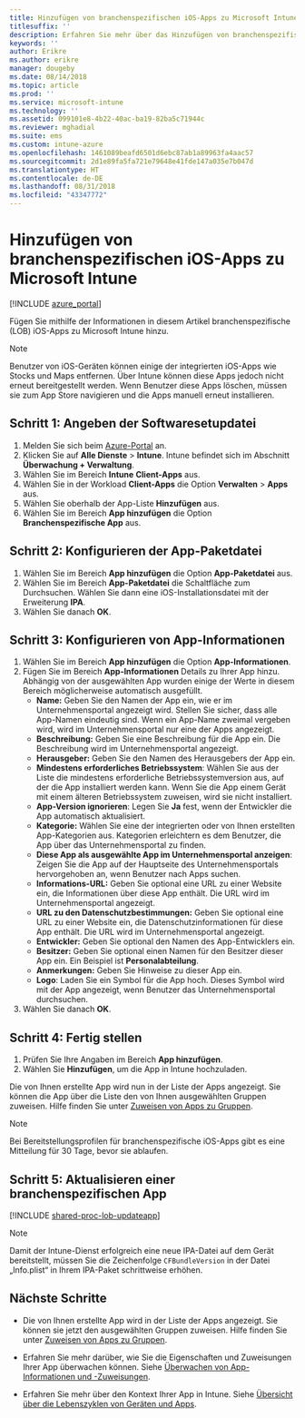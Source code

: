 ```yaml
---
title: Hinzufügen von branchenspezifischen iOS-Apps zu Microsoft Intune
titlesuffix: ''
description: Erfahren Sie mehr über das Hinzufügen von branchenspezifischen iOS-Apps in Microsoft Intune.
keywords: ''
author: Erikre
ms.author: erikre
manager: dougeby
ms.date: 08/14/2018
ms.topic: article
ms.prod: ''
ms.service: microsoft-intune
ms.technology: ''
ms.assetid: 099101e8-4b22-40ac-ba19-82ba5c71944c
ms.reviewer: mghadial
ms.suite: ems
ms.custom: intune-azure
ms.openlocfilehash: 1461089beafd6501d6ebc87ab1a89963fa4aac57
ms.sourcegitcommit: 2d1e89fa5fa721e79648e41fde147a035e7b047d
ms.translationtype: HT
ms.contentlocale: de-DE
ms.lasthandoff: 08/31/2018
ms.locfileid: "43347772"
---
```

# <a name="add-an-ios-line-of-business-app-to-microsoft-intune"></a>Hinzufügen von branchenspezifischen iOS-Apps zu Microsoft Intune

[!INCLUDE [azure_portal](./includes/azure_portal.md)]

Fügen Sie mithilfe der Informationen in diesem Artikel branchenspezifische (LOB) iOS-Apps zu Microsoft Intune hinzu.

>[!NOTE]
>Benutzer von iOS-Geräten können einige der integrierten iOS-Apps wie Stocks und Maps entfernen. Über Intune können diese Apps jedoch nicht erneut bereitgestellt werden. Wenn Benutzer diese Apps löschen, müssen sie zum App Store navigieren und die Apps manuell erneut installieren.

## <a name="step-1-specify-the-software-setup-file"></a>Schritt 1: Angeben der Softwaresetupdatei

1. Melden Sie sich beim [Azure-Portal](https://portal.azure.com) an.
2. Klicken Sie auf **Alle Dienste** > **Intune**. Intune befindet sich im Abschnitt **Überwachung + Verwaltung**.
3. Wählen Sie im Bereich **Intune** **Client-Apps** aus.
4. Wählen Sie in der Workload **Client-Apps** die Option **Verwalten** > **Apps** aus.
5. Wählen Sie oberhalb der App-Liste **Hinzufügen** aus.
6. Wählen Sie im Bereich **App hinzufügen** die Option **Branchenspezifische App** aus.

## <a name="step-2-configure-the-app-package-file"></a>Schritt 2: Konfigurieren der App-Paketdatei

1. Wählen Sie im Bereich **App hinzufügen** die Option **App-Paketdatei** aus.
2. Wählen Sie im Bereich **App-Paketdatei** die Schaltfläche zum Durchsuchen. Wählen Sie dann eine iOS-Installationsdatei mit der Erweiterung **IPA**.
3. Wählen Sie danach **OK**.


## <a name="step-3-configure-app-information"></a>Schritt 3: Konfigurieren von App-Informationen

1. Wählen Sie im Bereich **App hinzufügen** die Option **App-Informationen**.
2. Fügen Sie im Bereich **App-Informationen** Details zu Ihrer App hinzu. Abhängig von der ausgewählten App wurden einige der Werte in diesem Bereich möglicherweise automatisch ausgefüllt.
    - **Name:** Geben Sie den Namen der App ein, wie er im Unternehmensportal angezeigt wird. Stellen Sie sicher, dass alle App-Namen eindeutig sind. Wenn ein App-Name zweimal vergeben wird, wird im Unternehmensportal nur eine der Apps angezeigt.
    - **Beschreibung:** Geben Sie eine Beschreibung für die App ein. Die Beschreibung wird im Unternehmensportal angezeigt.
    - **Herausgeber:** Geben Sie den Namen des Herausgebers der App ein.
    - **Mindestens erforderliches Betriebssystem**: Wählen Sie aus der Liste die mindestens erforderliche Betriebssystemversion aus, auf der die App installiert werden kann. Wenn Sie die App einem Gerät mit einem älteren Betriebssystem zuweisen, wird sie nicht installiert.
    - **App-Version ignorieren**: Legen Sie **Ja** fest, wenn der Entwickler die App automatisch aktualisiert.
    - **Kategorie:** Wählen Sie eine der integrierten oder von Ihnen erstellten App-Kategorien aus. Kategorien erleichtern es dem Benutzer, die App über das Unternehmensportal zu finden.
    - **Diese App als ausgewählte App im Unternehmensportal anzeigen**: Zeigen Sie die App auf der Hauptseite des Unternehmensportals hervorgehoben an, wenn Benutzer nach Apps suchen.
    - **Informations-URL:** Geben Sie optional eine URL zu einer Website ein, die Informationen über diese App enthält. Die URL wird im Unternehmensportal angezeigt.
    - **URL zu den Datenschutzbestimmungen:** Geben Sie optional eine URL zu einer Website ein, die Datenschutzinformationen für diese App enthält. Die URL wird im Unternehmensportal angezeigt.
    - **Entwickler:** Geben Sie optional den Namen des App-Entwicklers ein.
    - **Besitzer:** Geben Sie optional einen Namen für den Besitzer dieser App ein. Ein Beispiel ist **Personalabteilung**.
    - **Anmerkungen:** Geben Sie Hinweise zu dieser App ein.
    - **Logo**: Laden Sie ein Symbol für die App hoch. Dieses Symbol wird mit der App angezeigt, wenn Benutzer das Unternehmensportal durchsuchen.
3. Wählen Sie danach **OK**.

## <a name="step-4-finish-up"></a>Schritt 4: Fertig stellen

1. Prüfen Sie Ihre Angaben im Bereich **App hinzufügen**.
2. Wählen Sie **Hinzufügen**, um die App in Intune hochzuladen.

Die von Ihnen erstellte App wird nun in der Liste der Apps angezeigt. Sie können die App über die Liste den von Ihnen ausgewählten Gruppen zuweisen. Hilfe finden Sie unter [Zuweisen von Apps zu Gruppen](apps-deploy.md).

> [!NOTE]
> Bei Bereitstellungsprofilen für branchenspezifische iOS-Apps gibt es eine Mitteilung für 30 Tage, bevor sie ablaufen.

## <a name="step-5-update-a-line-of-business-app"></a>Schritt 5: Aktualisieren einer branchenspezifischen App

[!INCLUDE [shared-proc-lob-updateapp](./includes/shared-proc-lob-updateapp.md)]

> [!NOTE]
> Damit der Intune-Dienst erfolgreich eine neue IPA-Datei auf dem Gerät bereitstellt, müssen Sie die Zeichenfolge `CFBundleVersion` in der Datei „Info.plist“ in Ihrem IPA-Paket schrittweise erhöhen.

## <a name="next-steps"></a>Nächste Schritte

- Die von Ihnen erstellte App wird in der Liste der Apps angezeigt. Sie können sie jetzt den ausgewählten Gruppen zuweisen. Hilfe finden Sie unter [Zuweisen von Apps zu Gruppen](apps-deploy.md).

- Erfahren Sie mehr darüber, wie Sie die Eigenschaften und Zuweisungen Ihrer App überwachen können. Siehe [Überwachen von App-Informationen und -Zuweisungen](apps-monitor.md).

- Erfahren Sie mehr über den Kontext Ihrer App in Intune. Siehe [Übersicht über die Lebenszyklen von Geräten und Apps](introduction-device-app-lifecycles.md).
